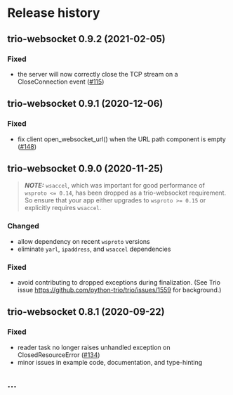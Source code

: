 # Release history

## trio-websocket 0.9.2 (2021-02-05)
### Fixed
- the server will now correctly close the TCP stream on a CloseConnection event
  ([#115](https://github.com/HyperionGray/trio-websocket/issues/115))

## trio-websocket 0.9.1 (2020-12-06)
### Fixed
- fix client open_websocket_url() when the URL path component is empty
  ([#148](https://github.com/HyperionGray/trio-websocket/issues/148))

## trio-websocket 0.9.0 (2020-11-25)

> **_NOTE:_** `wsaccel`, which was important for good performance of
>`wsproto <= 0.14`, has been dropped as a trio-websocket requirement.  So
> ensure that your app either upgrades to `wsproto >= 0.15` or explicitly
> requires `wsaccel`.

### Changed
- allow dependency on recent `wsproto` versions
- eliminate `yarl`, `ipaddress`, and `wsaccel` dependencies
### Fixed
- avoid contributing to dropped exceptions during finalization.
  (See Trio issue https://github.com/python-trio/trio/issues/1559 for background.)

## trio-websocket 0.8.1 (2020-09-22)
### Fixed
- reader task no longer raises unhandled exception on ClosedResourceError
  ([#134](https://github.com/HyperionGray/trio-websocket/issues/134))
- minor issues in example code, documentation, and type-hinting

## ...
